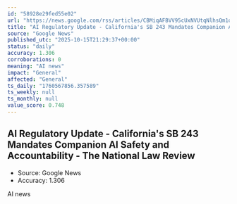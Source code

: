 ```yaml
---
id: "58928e29fed55e02"
url: "https://news.google.com/rss/articles/CBMiqAFBVV95cUxNVUtqNlhsQm1oZVR4am9aeFl1VDhuLV9fTWJ0bk1UY2RkS0RzN0pfeWx0NmdOdEw2TjJzSEJBdmkwR1FNZnVGWEdpTkI5YTBZLTJjeDZOSVFLUUNKS1gyWXNjeXFSa0VWOVVaQnhGbDVabndWeW1iZDZqd1lQdXViSE1IbVNkRUdMRFBLMUxkSlhtODNXVTJGSy1CdTE2cFVXZlJNVlpFQnfSAa4BQVVfeXFMTjdFandPUzdFMS1OTkFSMnVraWlOemRpNm5zSGZrY3M0NGh1VU5ydktreXVMVWxYdUktUlFFRkRNSGphZVFSRU43bVhUeHRTc1BCMlk3bFBXRWJVU1hBUnVZQWx0UE94UmtaR3B6Ti14UDVJdlhYTThFWE5EbmRCZ1VUTkhGS3RvV3ZXNUlON3QxdDR1N0dpZjdFQnB2eml2d0U2UW1vaHNHMjkxbzlB?oc=5"
title: "AI Regulatory Update - California's SB 243 Mandates Companion AI Safety and Accountability - The National Law Review"
source: "Google News"
published_utc: "2025-10-15T21:29:37+00:00"
status: "daily"
accuracy: 1.306
corroborations: 0
meaning: "AI news"
impact: "General"
affected: "General"
ts_daily: "1760567856.357589"
ts_weekly: null
ts_monthly: null
value_score: 0.748
---
```

## AI Regulatory Update - California's SB 243 Mandates Companion AI Safety and Accountability - The National Law Review

- Source: Google News
- Accuracy: 1.306

AI news
